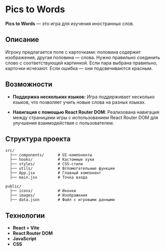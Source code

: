 # Pics to Words

**Pics to Words** — это игра для изучения иностранных слов.

## Описание

Игроку предлагается поле с карточками: половина содержит изображения, другая половина — слова. Нужно правильно соединить слово с соответствующей картинкой. Если пара выбрана правильно, карточки исчезают. Если ошибка — они подсвечиваются красным.

## Возможности 

- **Поддержка нескольких языков:** Игра поддерживает несколько языков, что позволяет учить новые слова на разных языках.

- **Навигация с помощью React Router DOM**: Реализована навигация между страницами игры с использованием React Router DOM для улучшения взаимодействия с пользователем.

## Структура проекта

````
src/
  ├── components/      # UI-компоненты
  ├── hooks/           # Кастомные хуки
  ├── styles/          # CSS-стили
  ├── utils/           # Вспомогательные функции 
  ├── App.jsx          # Главный компонент
  ├── main.jsx         # Точка входа
  
public/
  ├── icons/           # Иконки
  ├── images/          # Изображения
  ├── data.json        # Файл с игровыми данными
````

## Технологии

- **React + Vite**
- **React Router DOM**
- **JavaScript**
- **CSS**
